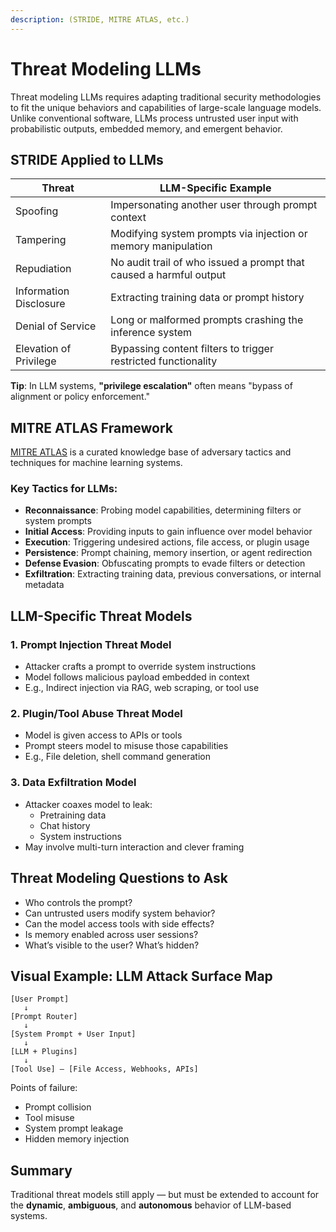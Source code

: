 ```yaml
---
description: (STRIDE, MITRE ATLAS, etc.)
---
```


# Threat Modeling LLMs

Threat modeling LLMs requires adapting traditional security methodologies to fit the unique behaviors and capabilities of large-scale language models. Unlike conventional software, LLMs process untrusted user input with probabilistic outputs, embedded memory, and emergent behavior.

## STRIDE Applied to LLMs

| Threat                 | LLM-Specific Example                                               |
| ---------------------- | ------------------------------------------------------------------ |
| Spoofing               | Impersonating another user through prompt context                  |
| Tampering              | Modifying system prompts via injection or memory manipulation      |
| Repudiation            | No audit trail of who issued a prompt that caused a harmful output |
| Information Disclosure | Extracting training data or prompt history                         |
| Denial of Service      | Long or malformed prompts crashing the inference system            |
| Elevation of Privilege | Bypassing content filters to trigger restricted functionality      |

**Tip**: In LLM systems, **"privilege escalation"** often means "bypass of alignment or policy enforcement."

## MITRE ATLAS Framework

[MITRE ATLAS](https://atlas.mitre.org/) is a curated knowledge base of adversary tactics and techniques for machine learning systems.

### Key Tactics for LLMs:

* **Reconnaissance**: Probing model capabilities, determining filters or system prompts
* **Initial Access**: Providing inputs to gain influence over model behavior
* **Execution**: Triggering undesired actions, file access, or plugin usage
* **Persistence**: Prompt chaining, memory insertion, or agent redirection
* **Defense Evasion**: Obfuscating prompts to evade filters or detection
* **Exfiltration**: Extracting training data, previous conversations, or internal metadata

## LLM-Specific Threat Models

### 1. Prompt Injection Threat Model

* Attacker crafts a prompt to override system instructions
* Model follows malicious payload embedded in context
* E.g., Indirect injection via RAG, web scraping, or tool use

### 2. Plugin/Tool Abuse Threat Model

* Model is given access to APIs or tools
* Prompt steers model to misuse those capabilities
* E.g., File deletion, shell command generation

### 3. Data Exfiltration Model

* Attacker coaxes model to leak:
  * Pretraining data
  * Chat history
  * System instructions
* May involve multi-turn interaction and clever framing

## Threat Modeling Questions to Ask

* Who controls the prompt?
* Can untrusted users modify system behavior?
* Can the model access tools with side effects?
* Is memory enabled across user sessions?
* What’s visible to the user? What’s hidden?

## Visual Example: LLM Attack Surface Map

```
[User Prompt]
   ↓
[Prompt Router]
   ↓
[System Prompt + User Input]
   ↓
[LLM + Plugins]
   ↓
[Tool Use] — [File Access, Webhooks, APIs]
```

Points of failure:

* Prompt collision
* Tool misuse
* System prompt leakage
* Hidden memory injection

## Summary

Traditional threat models still apply — but must be extended to account for the **dynamic**, **ambiguous**, and **autonomous** behavior of LLM-based systems.
